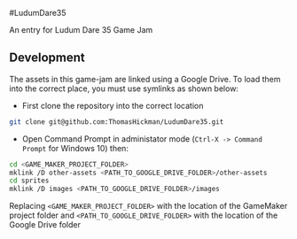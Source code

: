 #LudumDare35

An entry for Ludum Dare 35 Game Jam

## Development

The assets in this game-jam are linked using a Google Drive. To load them into the correct place, you must use symlinks as shown below:

 - First clone the repository into the correct location

```bash
git clone git@github.com:ThomasHickman/LudumDare35.git
```

 - Open Command Prompt in administator mode (`Ctrl-X -> Command Prompt` for Windows 10) then:
```bash
cd <GAME_MAKER_PROJECT_FOLDER>
mklink /D other-assets <PATH_TO_GOOGLE_DRIVE_FOLDER>/other-assets
cd sprites
mklink /D images <PATH_TO_GOOGLE_DRIVE_FOLDER>/images
```

Replacing `<GAME_MAKER_PROJECT_FOLDER>` with the location of the GameMaker project folder and `<PATH_TO_GOOGLE_DRIVE_FOLDER>` with the location of the Google Drive folder
